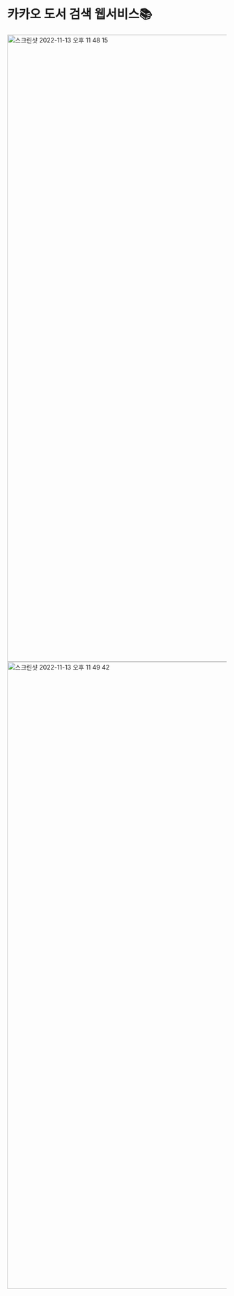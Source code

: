 # 카카오 도서 검색 웹서비스📚
<img width="1440" alt="스크린샷 2022-11-13 오후 11 48 15" src="https://user-images.githubusercontent.com/98823638/201527923-841d69d9-739e-4583-a45b-f5edf5ecee46.png">
<img width="1440" alt="스크린샷 2022-11-13 오후 11 49 42" src="https://user-images.githubusercontent.com/98823638/201528005-f5d50756-a65b-4897-81c9-134da030b3df.png">

